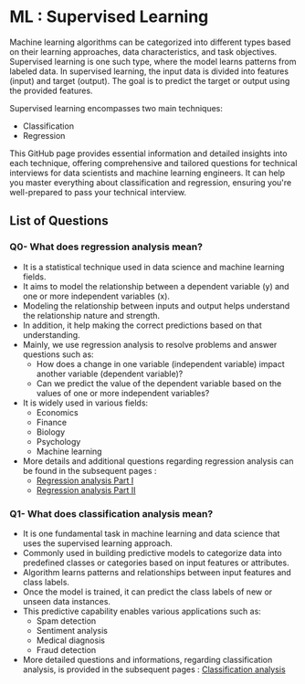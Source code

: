 # ML : Supervised Learning

Machine learning algorithms can be categorized into different types based on their learning approaches, data characteristics, and task objectives. Supervised learning is one such type, where the model learns patterns from labeled data. In supervised learning, the input data is divided into features (input) and target (output). The goal is to predict the target or output using the provided features.

Supervised learning encompasses two main techniques:
   - Classification
   - Regression

This GitHub page provides essential information and detailed insights into each technique, offering comprehensive and tailored questions for technical interviews for data scientists and machine learning engineers. It can help you master everything about classification and regression, ensuring you're well-prepared to pass your technical interview.

## List of Questions

### Q0- What does regression analysis mean?

- It is a statistical technique used in data science and machine learning fields.
- It aims to model the relationship between a dependent variable (y) and one or more independent variables (x).
- Modeling the relationship between inputs and output helps understand the relationship nature and strength.
- In addition,  it help making the correct predictions based on that understanding.
- Mainly, we use regression analysis to resolve problems and answer questions such as:
    - How does a change in one variable (independent variable) impact another variable (dependent variable)?
    - Can we predict the value of the dependent variable based on the values of one or more independent variables?
- It is widely used in various fields:
    - Economics
    - Finance
    - Biology
    - Psychology
    - Machine learning
- More details and additional questions regarding regression analysis can be found in the subsequent pages :
    -  [Regression analysis Part I](./regression_analysis_I.md)
    -  [Regression analysis Part II](./regression_analysis_II.md)

### Q1- What does classification analysis mean?
- It is one fundamental task in machine learning and data science that uses the supervised learning approach. 
- Commonly used in building predictive models to categorize data into predefined classes or categories based on input features or attributes.
- Algorithm learns patterns and relationships between input features and class labels.
- Once the model is trained, it can predict the class labels of new or unseen data instances.
- This predictive capability enables various applications such as:
    -  Spam detection
    -  Sentiment analysis
    -  Medical diagnosis
    -  Fraud detection
- More detailed questions and informations, regarding classification analysis, is provided in the subsequent pages :  [Classification analysis](./classification_analysis_I.md)


